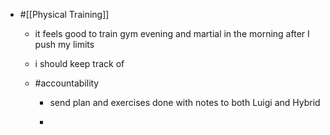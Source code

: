 - #[[Physical Training]]
	 - it feels good to train gym evening and martial in the morning after I push my limits


	 - i should keep track of 


	 - #accountability
		 - send plan and exercises done with notes to both Luigi and Hybrid


		 - 
